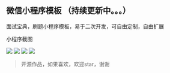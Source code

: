 ## 微信小程序模板 （持续更新中。。。）

 面试宝典，刷题小程序模板，易于二次开发，可自由定制，自由扩展

小程序截图

 ![](https://xiaojinhe-cdn.iyoudui.cn/upload/common/202461/11.png)
 ![](https://xiaojinhe-cdn.iyoudui.cn/upload/common/202461/22.png)
 ![](https://xiaojinhe-cdn.iyoudui.cn/upload/common/202461/33.png)
 ![](https://xiaojinhe-cdn.iyoudui.cn/upload/common/202461/44.png)


> 开源作品，如果喜欢，欢迎star，谢谢

